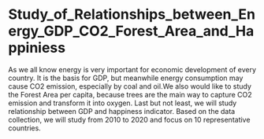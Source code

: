 # Study_of_Relationships_between_Energy_GDP_CO2_Forest_Area_and_Happiniess

As we all know energy is very important for economic development of every country. It is the basis for GDP, but meanwhile energy consumption may cause CO2 emission, especially by coal and oil.We also would like to study the Forest Area per capita, because trees are the main way to capture CO2 emission and transform it into oxygen. Last but not least, we will study relationship between GDP and happiness indicator. Based on the data collection, we will study from 2010 to 2020 and focus on 10 representative countries.
